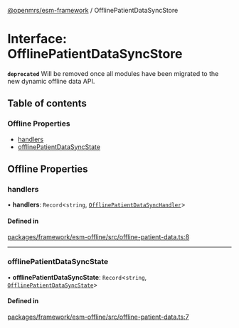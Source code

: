 [@openmrs/esm-framework](../API.md) / OfflinePatientDataSyncStore

# Interface: OfflinePatientDataSyncStore

**`deprecated`** Will be removed once all modules have been migrated to the new dynamic offline data API.

## Table of contents

### Offline Properties

- [handlers](OfflinePatientDataSyncStore.md#handlers)
- [offlinePatientDataSyncState](OfflinePatientDataSyncStore.md#offlinepatientdatasyncstate)

## Offline Properties

### handlers

• **handlers**: `Record`<`string`, [`OfflinePatientDataSyncHandler`](OfflinePatientDataSyncHandler.md)\>

#### Defined in

[packages/framework/esm-offline/src/offline-patient-data.ts:8](https://github.com/openmrs/openmrs-esm-core/blob/main/packages/framework/esm-offline/src/offline-patient-data.ts#L8)

___

### offlinePatientDataSyncState

• **offlinePatientDataSyncState**: `Record`<`string`, [`OfflinePatientDataSyncState`](OfflinePatientDataSyncState.md)\>

#### Defined in

[packages/framework/esm-offline/src/offline-patient-data.ts:7](https://github.com/openmrs/openmrs-esm-core/blob/main/packages/framework/esm-offline/src/offline-patient-data.ts#L7)

